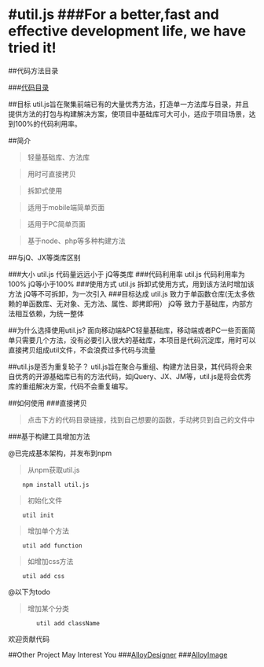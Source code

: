 #util.js
###For a better,fast and effective development life, we have tried it!
======
##代码方法目录

###[代码目录](./index/all.md)

##目标
util.js旨在聚集前端已有的大量优秀方法，打造单一方法库与目录，并且提供方法的打包与构建解决方案，使项目中基础库可大可小，适应于项目场景，达到100%的代码利用率。

##简介
>轻量基础库、方法库

>用时可直接拷贝

>拆卸式使用

>适用于mobile端简单页面

>适用于PC简单页面

>基于node、php等多种构建方法

##与jQ、JX等类库区别

###大小
util.js 代码量远远小于 jQ等类库
###代码利用率
util.js 代码利用率为100%  jQ等小于100%
###使用方式
util.js 拆卸式使用方式，用到该方法时增加该方法
jQ等不可拆卸，为一次引入
###目标达成
util.js 致力于单函数仓库(无太多依赖的单函数库、无对象、无方法、属性、即拷即用）
jQ等  致力于基础库，内部方法相互依赖，为统一整体


##为什么选择使用util.js?
面向移动端&PC轻量基础库，移动端或者PC一些页面简单只需要几个方法，没有必要引入很大的基础库，本项目是代码沉淀库，用时可以直接拷贝组成util文件，不会浪费过多代码与流量<br />

##util.js是否为重复轮子？
util.js旨在聚合与重组、构建方法目录，其代码将会来自优秀的开源基础库已有的方法代码，如jQuery、JX、JM等，util.js是将会优秀库的重组解决方案，代码不会重复编写。

##如何使用
###直接拷贝
>点击下方的代码目录链接，找到自己想要的函数，手动拷贝到自己的文件中

###基于构建工具增加方法 

@已完成基本架构，并发布到npm
>从npm获取util.js
```shell
    npm install util.js
```
>初始化文件
```shell
    util init
```
>增加单个方法
```shell
    util add function
```
>如增加css方法
```shell
    util add css
```

@以下为todo
>增加某个分类
```shell
        util add className
```



欢迎贡献代码

##Other Project May Interest You
###[AlloyDesigner](http://alloyteam.github.io/AlloyDesigner/)
###[AlloyImage](http://alloyteam.github.io/AlloyImage/)
